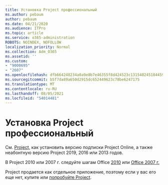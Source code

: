```yaml
---
title: Установка Project профессиональный
ms.author: pebaum
author: pebaum
ms.date: 04/21/2020
ms.audience: ITPro
ms.topic: article
ms.service: o365-administration
ROBOTS: NOINDEX, NOFOLLOW
localization_priority: Normal
ms.collection: Adm_O365
ms.assetid: ''
ms.custom:
- "9000695"
- "2607"
ms.openlocfilehash: dfb664248234a0a9e8b7e46355f8d424523c131540245184459556dc100a4924
ms.sourcegitcommit: b5f7da89a650d2915dc652449623c78be6247175
ms.translationtype: MT
ms.contentlocale: ru-RU
ms.lasthandoff: 08/05/2021
ms.locfileid: "54014481"
---
```

# <a name="install-project-professional"></a>Установка Project профессиональный

См. [Project,](https://support.office.com/article/install-project-7059249b-d9fe-4d61-ab96-5c5bf435f281) как установить версию подписки Project Online, а также неабонтную версию Project 2019, 2016 или 2013 годов. 

В Project 2010 или 2007 г. следуйте шагам Office [2010](https://support.office.com/article/install-office-2010-1b8f3c9b-bdd2-4a4f-8c88-aa756546529d) или [Office 2007 г.](https://support.office.com/article/install-office-2007-88a8e329-3335-4f82-abb2-ecea3e319657) 

Project продается как отдельное приложение, поэтому если у вас его еще нет, купите или [попробуйте Project](https://www.microsoft.com/evalcenter/evaluate-project). 





